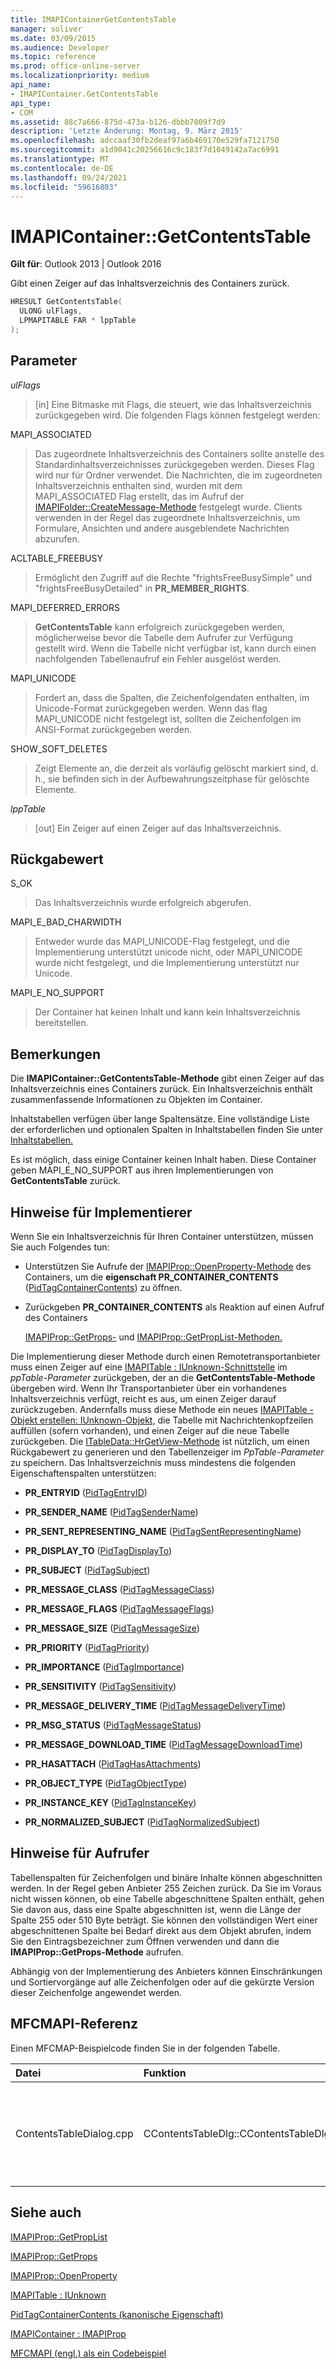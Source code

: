 ```yaml
---
title: IMAPIContainerGetContentsTable
manager: soliver
ms.date: 03/09/2015
ms.audience: Developer
ms.topic: reference
ms.prod: office-online-server
ms.localizationpriority: medium
api_name:
- IMAPIContainer.GetContentsTable
api_type:
- COM
ms.assetid: 88c7a666-875d-473a-b126-dbbb7009f7d9
description: 'Letzte Änderung: Montag, 9. März 2015'
ms.openlocfilehash: adccaaf30fb2deaf97a6b469170e529fa7121750
ms.sourcegitcommit: a1d9041c20256616c9c183f7d1049142a7ac6991
ms.translationtype: MT
ms.contentlocale: de-DE
ms.lasthandoff: 09/24/2021
ms.locfileid: "59616803"
---
```

# <a name="imapicontainergetcontentstable"></a>IMAPIContainer::GetContentsTable

  
  
**Gilt für**: Outlook 2013 | Outlook 2016 
  
Gibt einen Zeiger auf das Inhaltsverzeichnis des Containers zurück.
  
```cpp
HRESULT GetContentsTable(
  ULONG ulFlags,
  LPMAPITABLE FAR * lppTable
);
```

## <a name="parameters"></a>Parameter

 _ulFlags_
  
> [in] Eine Bitmaske mit Flags, die steuert, wie das Inhaltsverzeichnis zurückgegeben wird. Die folgenden Flags können festgelegt werden:
    
MAPI_ASSOCIATED 
  
> Das zugeordnete Inhaltsverzeichnis des Containers sollte anstelle des Standardinhaltsverzeichnisses zurückgegeben werden. Dieses Flag wird nur für Ordner verwendet. Die Nachrichten, die im zugeordneten Inhaltsverzeichnis enthalten sind, wurden mit dem MAPI_ASSOCIATED Flag erstellt, das im Aufruf der [IMAPIFolder::CreateMessage-Methode](imapifolder-createmessage.md) festgelegt wurde. Clients verwenden in der Regel das zugeordnete Inhaltsverzeichnis, um Formulare, Ansichten und andere ausgeblendete Nachrichten abzurufen. 
    
ACLTABLE_FREEBUSY
  
> Ermöglicht den Zugriff auf die Rechte "frightsFreeBusySimple" und "frightsFreeBusyDetailed" in **PR_MEMBER_RIGHTS**.
    
MAPI_DEFERRED_ERRORS 
  
> **GetContentsTable** kann erfolgreich zurückgegeben werden, möglicherweise bevor die Tabelle dem Aufrufer zur Verfügung gestellt wird. Wenn die Tabelle nicht verfügbar ist, kann durch einen nachfolgenden Tabellenaufruf ein Fehler ausgelöst werden. 
    
MAPI_UNICODE 
  
> Fordert an, dass die Spalten, die Zeichenfolgendaten enthalten, im Unicode-Format zurückgegeben werden. Wenn das flag MAPI_UNICODE nicht festgelegt ist, sollten die Zeichenfolgen im ANSI-Format zurückgegeben werden. 
    
SHOW_SOFT_DELETES
  
> Zeigt Elemente an, die derzeit als vorläufig gelöscht markiert sind, d. h., sie befinden sich in der Aufbewahrungszeitphase für gelöschte Elemente.
    
 _lppTable_
  
> [out] Ein Zeiger auf einen Zeiger auf das Inhaltsverzeichnis.
    
## <a name="return-value"></a>Rückgabewert

S_OK 
  
> Das Inhaltsverzeichnis wurde erfolgreich abgerufen.
    
MAPI_E_BAD_CHARWIDTH 
  
> Entweder wurde das MAPI_UNICODE-Flag festgelegt, und die Implementierung unterstützt unicode nicht, oder MAPI_UNICODE wurde nicht festgelegt, und die Implementierung unterstützt nur Unicode.
    
MAPI_E_NO_SUPPORT 
  
> Der Container hat keinen Inhalt und kann kein Inhaltsverzeichnis bereitstellen.
    
## <a name="remarks"></a>Bemerkungen

Die **IMAPIContainer::GetContentsTable-Methode** gibt einen Zeiger auf das Inhaltsverzeichnis eines Containers zurück. Ein Inhaltsverzeichnis enthält zusammenfassende Informationen zu Objekten im Container. 
  
Inhaltstabellen verfügen über lange Spaltensätze. Eine vollständige Liste der erforderlichen und optionalen Spalten in Inhaltstabellen finden Sie unter [Inhaltstabellen.](contents-tables.md) 
  
Es ist möglich, dass einige Container keinen Inhalt haben. Diese Container geben MAPI_E_NO_SUPPORT aus ihren Implementierungen von **GetContentsTable** zurück.
  
## <a name="notes-to-implementers"></a>Hinweise für Implementierer

Wenn Sie ein Inhaltsverzeichnis für Ihren Container unterstützen, müssen Sie auch Folgendes tun:
  
- Unterstützen Sie Aufrufe der [IMAPIProp::OpenProperty-Methode](imapiprop-openproperty.md) des Containers, um die **eigenschaft PR_CONTAINER_CONTENTS** ([PidTagContainerContents](pidtagcontainercontents-canonical-property.md)) zu öffnen.
    
- Zurückgeben **PR_CONTAINER_CONTENTS** als Reaktion auf einen Aufruf des Containers 
    
    [IMAPIProp::GetProps-](imapiprop-getprops.md) und [IMAPIProp::GetPropList-Methoden.](imapiprop-getproplist.md) 
    
Die Implementierung dieser Methode durch einen Remotetransportanbieter muss einen Zeiger auf eine [IMAPITable : IUnknown-Schnittstelle](imapitableiunknown.md) im  _ppTable-Parameter_ zurückgeben, der an die **GetContentsTable-Methode** übergeben wird. Wenn Ihr Transportanbieter über ein vorhandenes Inhaltsverzeichnis verfügt, reicht es aus, um einen Zeiger darauf zurückzugeben. Andernfalls muss diese Methode ein neues [IMAPITable -Objekt erstellen: IUnknown-Objekt,](imapitableiunknown.md) die Tabelle mit Nachrichtenkopfzeilen auffüllen (sofern vorhanden), und einen Zeiger auf die neue Tabelle zurückgeben. Die [ITableData::HrGetView-Methode](itabledata-hrgetview.md) ist nützlich, um einen Rückgabewert zu generieren und den Tabellenzeiger im  _PpTable-Parameter_ zu speichern. Das Inhaltsverzeichnis muss mindestens die folgenden Eigenschaftenspalten unterstützen: 
  
- **PR_ENTRYID** ([PidTagEntryID](pidtagentryid-canonical-property.md))
    
- **PR_SENDER_NAME** ([PidTagSenderName](pidtagsendername-canonical-property.md))
    
- **PR_SENT_REPRESENTING_NAME** ([PidTagSentRepresentingName](pidtagsentrepresentingname-canonical-property.md))
    
- **PR_DISPLAY_TO** ([PidTagDisplayTo](pidtagdisplayto-canonical-property.md))
    
- **PR_SUBJECT** ([PidTagSubject](pidtagsubject-canonical-property.md))
    
- **PR_MESSAGE_CLASS** ([PidTagMessageClass](pidtagmessageclass-canonical-property.md))
    
- **PR_MESSAGE_FLAGS** ([PidTagMessageFlags](pidtagmessageflags-canonical-property.md))
    
- **PR_MESSAGE_SIZE** ([PidTagMessageSize](pidtagmessagesize-canonical-property.md))
    
- **PR_PRIORITY** ([PidTagPriority](pidtagpriority-canonical-property.md))
    
- **PR_IMPORTANCE** ([PidTagImportance](pidtagimportance-canonical-property.md))
    
- **PR_SENSITIVITY** ([PidTagSensitivity](pidtagsensitivity-canonical-property.md))
    
- **PR_MESSAGE_DELIVERY_TIME** ([PidTagMessageDeliveryTime](pidtagmessagedeliverytime-canonical-property.md))
    
- **PR_MSG_STATUS** ([PidTagMessageStatus](pidtagmessagestatus-canonical-property.md))
    
- **PR_MESSAGE_DOWNLOAD_TIME** ([PidTagMessageDownloadTime](pidtagmessagedownloadtime-canonical-property.md))
    
- **PR_HASATTACH** ([PidTagHasAttachments](pidtaghasattachments-canonical-property.md))
    
- **PR_OBJECT_TYPE** ([PidTagObjectType](pidtagobjecttype-canonical-property.md))
    
- **PR_INSTANCE_KEY** ([PidTagInstanceKey](pidtaginstancekey-canonical-property.md))
    
- **PR_NORMALIZED_SUBJECT** ([PidTagNormalizedSubject](pidtagnormalizedsubject-canonical-property.md))
    
## <a name="notes-to-callers"></a>Hinweise für Aufrufer

Tabellenspalten für Zeichenfolgen und binäre Inhalte können abgeschnitten werden. In der Regel geben Anbieter 255 Zeichen zurück. Da Sie im Voraus nicht wissen können, ob eine Tabelle abgeschnittene Spalten enthält, gehen Sie davon aus, dass eine Spalte abgeschnitten ist, wenn die Länge der Spalte 255 oder 510 Byte beträgt. Sie können den vollständigen Wert einer abgeschnittenen Spalte bei Bedarf direkt aus dem Objekt abrufen, indem Sie den Eintragsbezeichner zum Öffnen verwenden und dann die **IMAPIProp::GetProps-Methode** aufrufen. 
  
Abhängig von der Implementierung des Anbieters können Einschränkungen und Sortiervorgänge auf alle Zeichenfolgen oder auf die gekürzte Version dieser Zeichenfolge angewendet werden.
  
## <a name="mfcmapi-reference"></a>MFCMAPI-Referenz

Einen MFCMAP-Beispielcode finden Sie in der folgenden Tabelle.
  
|**Datei**|**Funktion**|**Comment**|
|:-----|:-----|:-----|
|ContentsTableDialog.cpp  <br/> |CContentsTableDlg::CContentsTableDlg  <br/> |Die **CContentsTableDlg-Klasse** verwendet **GetContentsTable,** um die Einträge in einem Inhaltsverzeichnis abzurufen.  <br/> |
   
## <a name="see-also"></a>Siehe auch



[IMAPIProp::GetPropList](imapiprop-getproplist.md)
  
[IMAPIProp::GetProps](imapiprop-getprops.md)
  
[IMAPIProp::OpenProperty](imapiprop-openproperty.md)
  
[IMAPITable : IUnknown](imapitableiunknown.md)
  
[PidTagContainerContents (kanonische Eigenschaft)](pidtagcontainercontents-canonical-property.md)
  
[IMAPIContainer : IMAPIProp](imapicontainerimapiprop.md)


[MFCMAPI (engl.) als ein Codebeispiel](mfcmapi-as-a-code-sample.md)

